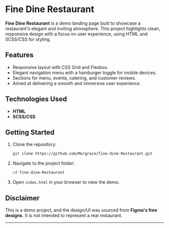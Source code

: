 # Fine Dine Restaurant

**Fine Dine Restaurant** is a demo landing page built to showcase a restaurant's elegant and inviting atmosphere. This project highlights clean, responsive design with a focus on user experience, using HTML and SCSS/CSS for styling.

## Features

- Responsive layout with CSS Grid and Flexbox.
- Elegant navigation menu with a hamburger toggle for mobile devices.
- Sections for menu, events, catering, and customer reviews.
- Aimed at delivering a smooth and immersive user experience.

## Technologies Used

- **HTML**
- **SCSS/CSS**

## Getting Started

1. Clone the repository:
   ```bash
   git clone https://github.com/Morgrace/fine-dine-Restaurant.git
   ```
2. Navigate to the project folder:
   ```bash
   cd fine-dine-Restaurant
   ```
3. Open `index.html` in your browser to view the demo.

## Disclaimer

This is a demo project, and the design/UI was sourced from **Figma's free designs**. It is not intended to represent a real restaurant.

---
